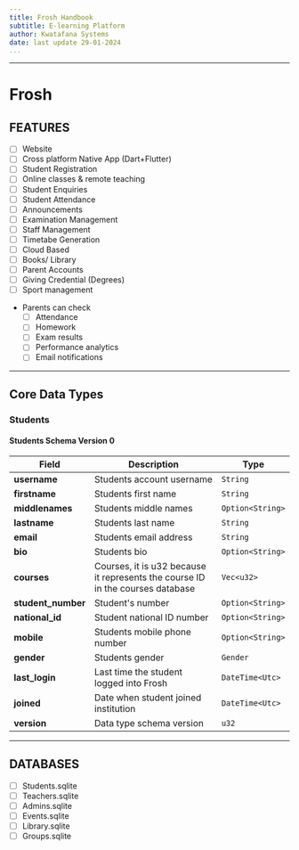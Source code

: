 ```yaml
---
title: Frosh Handbook
subtitle: E-learning Platform
author: Kwatafana Systems
date: last update 29-01-2024
...
```

---

# Frosh

## FEATURES

- [ ] Website
- [ ] Cross platform Native App (Dart+Flutter)
- [ ] Student Registration
- [ ] Online classes & remote teaching
- [ ] Student Enquiries
- [ ] Student Attendance
- [ ] Announcements
- [ ] Examination Management
- [ ] Staff Management
- [ ] Timetabe Generation
- [ ] Cloud Based
- [ ] Books/ Library
- [ ] Parent Accounts
- [ ] Giving Credential (Degrees)
- [ ] Sport management
- Parents can check
  - [ ] Attendance
  - [ ] Homework
  - [ ] Exam results
  - [ ] Performance analytics
  - [ ] Email notifications

---

## Core Data Types

### Students

#### Students Schema Version 0

| Field              | Description                                                                    | Type             |
|--------------------|--------------------------------------------------------------------------------|------------------|
| __username__       | Students account username                                                      | `String`         |
| __firstname__      | Students first name                                                            | `String`         |
| __middlenames__    | Students middle names                                                          | `Option<String>` |
| __lastname__       | Students last name                                                             | `String`         |
| __email__          | Students email address                                                         | `String`         |
| __bio__            | Students bio                                                                   | `Option<String>` |
| __courses__        | Courses, it is u32 because it represents the course ID in the courses database | `Vec<u32>`       |
| __student_number__ | Student's number                                                               | `Option<String>` |
| __national_id__    | Student national ID number                                                     | `Option<String>` |
| __mobile__         | Students mobile phone number                                                   | `Option<String>` |
| __gender__         | Students gender                                                                | `Gender`         |
| __last_login__     | Last time the student logged into Frosh                                        | `DateTime<Utc>`  |
| __joined__         | Date when student joined institution                                           | `DateTime<Utc>`  |
| __version__        | Data type schema version                                                       | `u32`            |

---

## DATABASES

- [ ] Students.sqlite
- [ ] Teachers.sqlite
- [ ] Admins.sqlite
- [ ] Events.sqlite
- [ ] Library.sqlite
- [ ] Groups.sqlite
